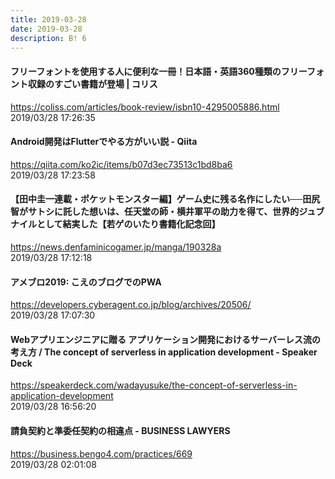 ```yaml
---
title: 2019-03-28
date: 2019-03-28
description: B! 6
---
```


#### フリーフォントを使用する人に便利な一冊！日本語・英語360種類のフリーフォント収録のすごい書籍が登場 | コリス
https://coliss.com/articles/book-review/isbn10-4295005886.html<br>
2019/03/28 17:26:35<br>


#### Android開発はFlutterでやる方がいい説 - Qiita
https://qiita.com/ko2ic/items/b07d3ec73513c1bd8ba6<br>
2019/03/28 17:23:58<br>


#### 【田中圭一連載・ポケットモンスター編】ゲーム史に残る名作にしたい──田尻 智がサトシに託した想いは、任天堂の師・横井軍平の助力を得て、世界的ジュブナイルとして結実した【若ゲのいたり書籍化記念回】
https://news.denfaminicogamer.jp/manga/190328a<br>
2019/03/28 17:12:18<br>


#### アメブロ2019: こえのブログでのPWA
https://developers.cyberagent.co.jp/blog/archives/20506/<br>
2019/03/28 17:07:30<br>


#### Webアプリエンジニアに贈る アプリケーション開発におけるサーバーレス流の考え方 / The concept of serverless in application development - Speaker Deck
https://speakerdeck.com/wadayusuke/the-concept-of-serverless-in-application-development<br>
2019/03/28 16:56:20<br>


#### 請負契約と準委任契約の相違点 - BUSINESS LAWYERS
https://business.bengo4.com/practices/669<br>
2019/03/28 02:01:08<br>


